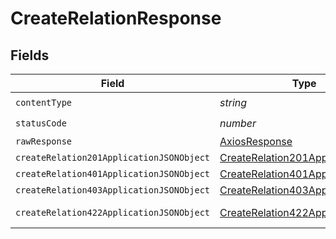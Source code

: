 # CreateRelationResponse


## Fields

| Field                                                                                           | Type                                                                                            | Required                                                                                        | Description                                                                                     |
| ----------------------------------------------------------------------------------------------- | ----------------------------------------------------------------------------------------------- | ----------------------------------------------------------------------------------------------- | ----------------------------------------------------------------------------------------------- |
| `contentType`                                                                                   | *string*                                                                                        | :heavy_check_mark:                                                                              | N/A                                                                                             |
| `statusCode`                                                                                    | *number*                                                                                        | :heavy_check_mark:                                                                              | N/A                                                                                             |
| `rawResponse`                                                                                   | [AxiosResponse](https://axios-http.com/docs/res_schema)                                         | :heavy_minus_sign:                                                                              | N/A                                                                                             |
| `createRelation201ApplicationJSONObject`                                                        | [CreateRelation201ApplicationJSON](../../models/operations/createrelation201applicationjson.md) | :heavy_minus_sign:                                                                              | Created                                                                                         |
| `createRelation401ApplicationJSONObject`                                                        | [CreateRelation401ApplicationJSON](../../models/operations/createrelation401applicationjson.md) | :heavy_minus_sign:                                                                              | Unauthenticated                                                                                 |
| `createRelation403ApplicationJSONObject`                                                        | [CreateRelation403ApplicationJSON](../../models/operations/createrelation403applicationjson.md) | :heavy_minus_sign:                                                                              | Forbidden                                                                                       |
| `createRelation422ApplicationJSONObject`                                                        | [CreateRelation422ApplicationJSON](../../models/operations/createrelation422applicationjson.md) | :heavy_minus_sign:                                                                              | Invalid data posted                                                                             |